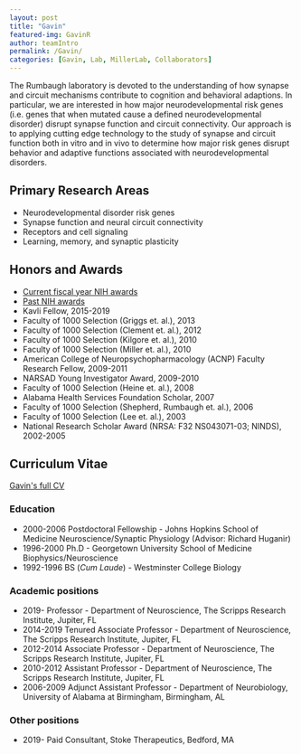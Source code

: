 ```yaml
---
layout: post
title: "Gavin"
featured-img: GavinR
author: teamIntro
permalink: /Gavin/
categories: [Gavin, Lab, MillerLab, Collaborators]
---
```


The Rumbaugh laboratory is devoted to the understanding of how synapse and circuit mechanisms contribute to cognition and behavioral adaptions. In particular, we are interested in how major neurodevelopmental risk genes (i.e. genes that when mutated cause a defined neurodevelopmental disorder) disrupt synapse function and circuit connectivity. Our approach is to applying cutting edge technology to the study of synapse and circuit function both in vitro and in vivo to determine how major risk genes disrupt behavior and adaptive functions associated with neurodevelopmental disorders.

## Primary Research Areas
* Neurodevelopmental disorder risk genes
* Synapse function and neural circuit connectivity
* Receptors and cell signaling
* Learning, memory, and synaptic plasticity

## Honors and Awards
* <a href="https://projectreporter.nih.gov/Reporter_Viewsh.cfm?sl=15E1CA024A84C3D77598B8961CAA4A01A2FFCEB861BF" target="_blank">Current fiscal year NIH awards</a>
*  <a href="https://projectreporter.nih.gov/Reporter_Viewsh.cfm?sl=15E1CF034E88C4D37598B8961CAA4A01A2FFCEB861BF" target="_blank">Past NIH awards</a>
* Kavli Fellow, 2015-2019
* Faculty of 1000 Selection (Griggs et. al.), 2013
* Faculty of 1000 Selection (Clement et. al.), 2012
* Faculty of 1000 Selection (Kilgore et. al.), 2010
* Faculty of 1000 Selection (Miller et. al.), 2010
* American College of Neuropsychopharmacology (ACNP) Faculty Research Fellow, 2009-2011
* NARSAD Young Investigator Award, 2009-2010
* Faculty of 1000 Selection (Heine et. al.), 2008
* Alabama Health Services Foundation Scholar, 2007
* Faculty of 1000 Selection (Shepherd, Rumbaugh et. al.), 2006
* Faculty of 1000 Selection (Lee et. al.), 2003
* National Research Scholar Award (NRSA: F32 NS043071-03; NINDS), 2002-2005

## Curriculum Vitae 

<a href="{{ site.url }}{{ site.baseurl }}/assets/docs/CV_Rumbaugh_long_01_2020.pdf" target="_blank">Gavin's full CV</a>  

### Education

* 2000-2006		Postdoctoral Fellowship - Johns Hopkins School of Medicine Neuroscience/Synaptic Physiology (Advisor: Richard Huganir)
* 1996-2000		Ph.D - Georgetown University School of Medicine Biophysics/Neuroscience
* 1992-1996		BS (_Cum Laude_) - Westminster College Biology

### Academic positions

* 2019-		Professor - Department of Neuroscience, The Scripps Research Institute, Jupiter, FL
* 2014-2019		Tenured Associate Professor - Department of Neuroscience, The Scripps Research Institute, Jupiter, FL
* 2012-2014		Associate Professor - Department of Neuroscience, The Scripps Research Institute, Jupiter, FL
* 2010-2012		Assistant Professor - Department of Neuroscience, The Scripps Research Institute, Jupiter, FL
* 2006-2009		Adjunct Assistant Professor - Department of Neurobiology, University of Alabama at Birmingham, Birmingham, AL

### Other positions

* 2019-		Paid Consultant, Stoke Therapeutics, Bedford, MA <a href="https://www.stoketherapeutics.com/" target="_blank"></a>




<!-- <a href="{{ site.url }}{{ site.baseurl }}/assets/img/labGalleryContent/patch.jpg" data-lightbox="gall" data-title="Patch-clamp rigs" border=0 style="border:0"><img
  alt="10%x20"
  src="{{ site.url }}{{ site.baseurl }}/assets/img/labGalleryContent/patch.jpg"
  data-src="{{ site.url }}{{ site.baseurl }}/assets/img/labGalleryContent/patch.jpg"
  class="lazyload" /></a>


  <a href="username.github.io/folder/document.pdf" target="_blank">PDF.</a> -->